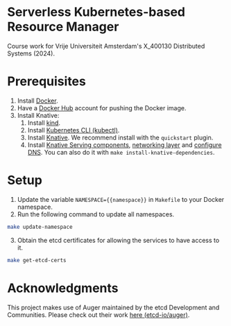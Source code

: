 # Serverless Kubernetes-based Resource Manager

Course work for Vrije Universiteit Amsterdam's X_400130 Distributed Systems (2024).

# Prerequisites

1. Install [Docker](https://www.docker.com/).
2. Have a [Docker Hub](https://hub.docker.com/) account for pushing the Docker image.
3. Install Knative:
   1. Install [kind](https://kind.sigs.k8s.io/docs/user/quick-start).
   2. Install [Kubernetes CLI (kubectl)](https://kubernetes.io/docs/tasks/tools/).
   3. Install [Knative](https://knative.dev/docs/getting-started/quickstart-install/). We recommend install with the `quickstart` plugin.
   4. Install [Knative Serving components](https://knative.dev/docs/install/yaml-install/serving/install-serving-with-yaml/#install-the-knative-serving-component), [networking layer](https://knative.dev/docs/install/yaml-install/serving/install-serving-with-yaml/#install-a-networking-layer) and [configure DNS](https://knative.dev/docs/install/yaml-install/serving/install-serving-with-yaml/#configure-dns). You can also do it with `make install-knative-dependencies`.

# Setup

1. Update the variable `NAMESPACE={{namespace}}` in `Makefile` to your Docker namespace.
2. Run the following command to update all namespaces.

```sh
make update-namespace
```

3. Obtain the etcd certificates for allowing the services to have access to it.

```sh
make get-etcd-certs
```

# Acknowledgments

This project makes use of Auger maintained by the etcd Development and Communities. Please check out their work [here (etcd-io/auger)](https://github.com/etcd-io/auger).
